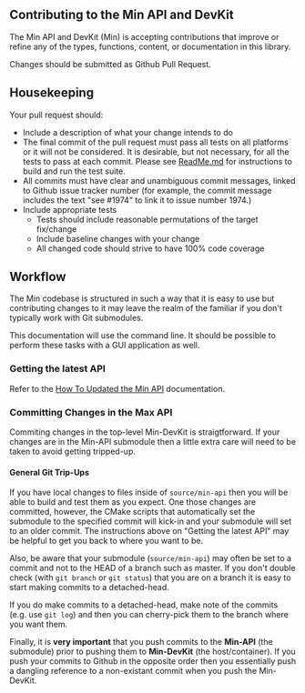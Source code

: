 ## Contributing to the Min API and DevKit

The Min API and DevKit (Min) is accepting contributions that improve or refine any of the types, functions, content, or documentation in this library. 

Changes should be submitted as Github Pull Request.


## Housekeeping
Your pull request should: 

* Include a description of what your change intends to do
* The final commit of the pull request must pass all tests on all platforms or it will not be considered. It is desirable, but not necessary, for all the tests to pass at each commit. Please see [ReadMe.md](./ReadMe.md) for instructions to build and run the test suite.
* All commits must have clear and unambiguous commit messages, linked to Github issue tracker number (for example, the commit message includes the text "see #1974" to link it to issue number 1974.) 
* Include appropriate tests 
    * Tests should include reasonable permutations of the target fix/change
    * Include baseline changes with your change
    * All changed code should strive to have 100% code coverage


## Workflow

The Min codebase is structured in such a way that it is easy to use but contributing changes to it may leave the realm of the familiar if you don't typically work with Git submodules.

This documentation will use the command line.  It should be possible to perform these tasks with a GUI application as well.


### Getting the latest API

Refer to the [How To Updated the Min API](HowTo-UpdateTheAPI.md) documentation.

### Committing Changes in the Max API

Commiting changes in the top-level Min-DevKit is straigtforward.  If your changes are in the Min-API submodule then a little extra care will need to be taken to avoid getting tripped-up.

#### General Git Trip-Ups

If you have local changes to files inside of `source/min-api` then you will be able to build and test them as you expect.  One those changes are committed, however, the CMake scripts that automatically set the submodule to the specified commit will kick-in and your submodule will set to an older commit.  The instructions above on "Getting the latest API" may be helpful to get you back to where you want to be.

Also, be aware that your submodule (`source/min-api`) may often be set to a commit and not to the HEAD of a branch such as master.  If you don't double check (with `git branch` or `git status`) that you are on a branch it is easy to start making commits to a detached-head.

If you do make commits to a detached-head, make note of the commits (e.g. use `git log`) and then you can cherry-pick them to the branch where you want them.

Finally, it is **very important** that you push commits to the **Min-API** (the submodule) prior to pushing them to **Min-DevKit** (the host/container).  If you push your commits to Github in the opposite order then you essentially push a dangling reference to a non-existant commit when you push the Min-DevKit.

